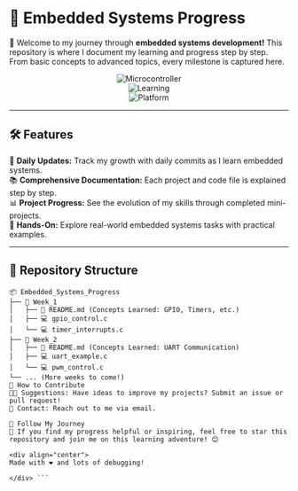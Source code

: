 # 🎯 **Embedded Systems Progress**

🚀 Welcome to my journey through **embedded systems development!** This repository is where I document my learning and progress step by step. From basic concepts to advanced topics, every milestone is captured here.

<div align="center">

![Microcontroller](https://img.shields.io/badge/Microcontroller-Powered🛠️-orange?style=flat-square)  
![Learning](https://img.shields.io/badge/Learning-🚀-brightgreen?style=flat-square)  
![Platform](https://img.shields.io/badge/Platform-All%20OS-yellow?style=flat-square)  

</div>

---

## 🛠️ **Features**

🎉 **Daily Updates:** Track my growth with daily commits as I learn embedded systems.  
📚 **Comprehensive Documentation:** Each project and code file is explained step by step.  
📊 **Project Progress:** See the evolution of my skills through completed mini-projects.  
🤖 **Hands-On:** Explore real-world embedded systems tasks with practical examples.

---

## 📂 **Repository Structure**

```plaintext
📦 Embedded_Systems_Progress  
├── 📁 Week_1  
│   ├── 📄 README.md (Concepts Learned: GPIO, Timers, etc.)  
│   ├── 💻 gpio_control.c  
│   └── 💻 timer_interrupts.c  
├── 📁 Week_2  
│   ├── 📄 README.md (Concepts Learned: UART Communication)  
│   ├── 💻 uart_example.c  
│   └── 💻 pwm_control.c  
└── ... (More weeks to come!)
🔗 How to Contribute
👩‍💻 Suggestions: Have ideas to improve my projects? Submit an issue or pull request!
📧 Contact: Reach out to me via email.

🚀 Follow My Journey
🌟 If you find my progress helpful or inspiring, feel free to star this repository and join me on this learning adventure! 😊

<div align="center">
Made with ❤️ and lots of debugging!

</div> ```
